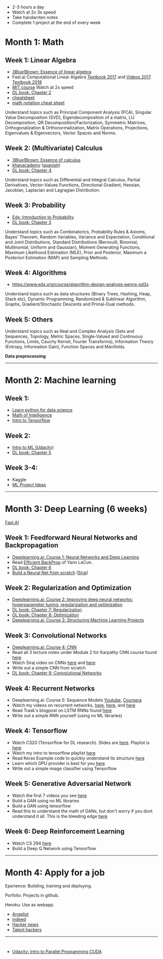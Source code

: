 * 2-3 hours a day
* Watch at 2x 3x speed
* Take handwriten notes
* Complete 1 project at the end of every week

# Month 1: Math

## Week 1: Linear Algebra
* [3Blue1Brown: Essence of linear algebra](https://www.youtube.com/playlist?list=PLZHQObOWTQDPD3MizzM2xVFitgF8hE_ab)
* Fast.ai Computational Linear Algebra [Textbook 2017](https://github.com/fastai/numerical-linear-algebra) and [Videos 2017](https://www.youtube.com/playlist?list=PLtmWHNX-gukIc92m1K0P6bIOnZb-mg0hY). [Textbook 2018](https://github.com/fastai/numerical-linear-algebra-v2)
* [MIT course](https://www.youtube.com/playlist?list=PLE7DDD91010BC51F8) Watch at 2x speed
* [DL book: Chapter 2](http://www.deeplearningbook.org/contents/linear_algebra.html)
* [cheatsheet](http://www.souravsengupta.com/cds2016/lectures/Savov_Notes.pdf)
* [math notation cheat sheet](https://www.flickr.com/photos/95869671@N08/40544016221)

Understand topics such as Principal Component Analysis (PCA), Singular Value Decomposition (SVD), Eigendecomposition of a matrix, LU Decomposition, QR Decomposition/Factorization, Symmetric Matrices, Orthogonalization & Orthonormalization, Matrix Operations, Projections, Eigenvalues & Eigenvectors, Vector Spaces and Norms.

## Week 2: (Multivariate) Calculus
* [3Blue1Brown: Essence of calculus](https://www.youtube.com/playlist?list=PLZHQObOWTQDMsr9K-rj53DwVRMYO3t5Yr)
* [khanacademy](https://www.khanacademy.org/math/calculus-home/multivariable-calculus) ([spanish](https://es.khanacademy.org/math/multivariable-calculus))
* [DL book: Chapter 4](http://www.deeplearningbook.org/contents/numerical.html).

Understand topics such as Differential and Integral Calculus, Partial Derivatives, Vector-Values Functions, Directional Gradient, Hessian, Jacobian, Laplacian and Lagragian Distribution.

## Week 3: Probability
* [Edx: Introduction to Probability](https://www.edx.org/course/introduction-probability-science-mitx-6-041x-2)
* [DL book: Chapter 3](http://www.deeplearningbook.org/contents/prob.html)

Understand topics such as  Combinatorics, Probability Rules & Axioms, Bayes’ Theorem, Random Variables, Variance and Expectation, Conditional and Joint Distributions, Standard Distributions (Bernoulli, Binomial, Multinomial, Uniform and Gaussian), Moment Generating Functions, Maximum Likelihood Estimation (MLE), Prior and Posterior, Maximum a Posteriori Estimation (MAP) and Sampling Methods.

## Week 4: Algorithms
* https://www.edx.org/course/algorithm-design-analysis-pennx-sd3x

Understand topics such as data structures (Binary Trees, Hashing, Heap, Stack etc), Dynamic Programming, Randomized & Sublinear Algorithm, Graphs, Gradient/Stochastic Descents and Primal-Dual methods.

## Week 5: Others

Understand topics such as  Real and Complex Analysis (Sets and Sequences, Topology, Metric Spaces, Single-Valued and Continuous Functions, Limits, Cauchy Kernel, Fourier Transforms), Information Theory (Entropy, Information Gain), Function Spaces and Manifolds.

**Data preprocessing**

---

# Month 2: Machine learning

## Week 1: 
* [Learn python for data science](https://www.youtube.com/watch?v=T5pRlIbr6gg&list=PL2-dafEMk2A6QKz1mrk1uIGfHkC1zZ6UU)
* [Math of Intelligence](https://www.youtube.com/watch?v=xRJCOz3AfYY&list=PL2-dafEMk2A7mu0bSksCGMJEmeddU_H4D)
* [Intro to Tensorflow](https://www.youtube.com/watch?v=2FmcHiLCwTU&list=PL2-dafEMk2A7EEME489DsI468AB0wQsMV)

## Week 2: 
* [Intro to ML (Udacity)](https://eu.udacity.com/course/intro-to-machine-learning--ud120)
* [DL book: Chapter 5](http://www.deeplearningbook.org/contents/ml.html)

## Week 3-4:
* Kaggle
* [ML Project Ideas](https://github.com/NirantK/awesome-project-ideas)

---

# Month 3: Deep Learning (6 weeks)

[Fast.AI](http://course.fast.ai)

## Week 1: Feedforward Neural Networks and Backpropagation

* [Deeplearning.ai: Course 1: Neural Networks and Deep Learning](https://www.youtube.com/playlist?list=PLkDaE6sCZn6Ec-XTbcX1uRg2_u4xOEky0)
* Read [Efficient BackProp](http://yann.lecun.com/exdb/publis/pdf/lecun-98b.pdf) of Yann LeCun.
* [DL book: Chapter 6](http://www.deeplearningbook.org/contents/mlp.html)
* [Build a Neural Net from scratch](https://iamtrask.github.io/2015/07/12/basic-python-network/) ([Siraj](https://www.youtube.com/watch?v=h3l4qz76JhQ))

## Week 2: Regularization and Optimization

* [Deeplearning.ai: Course 2: Improving deep neural networks: hyperparameter tuning, regularization and optimization](https://www.youtube.com/playliOptimizationst?list=PLkDaE6sCZn6Hn0vK8co82zjQtt3T2Nkqc)
* [DL book: Chapter 7: Regularization](http://www.deeplearningbook.org/contents/regularization.html)
* [DL book: Chapter 8: Optimization](http://www.deeplearningbook.org/contents/mlp.html)
* [Deeplearning.ai: Course 3: Structuring Machine Learning Projects](https://www.youtube.com/playlist?list=PLkDaE6sCZn6E7jZ9sN_xHwSHOdjUxUW_b)

## Week 3: Convolutional Networks

* [Deeplearning.ai: Course 4: CNN](https://www.youtube.com/playlist?list=PLkDaE6sCZn6Gl29AoE31iwdVwSG-KnDzF)
* Read all 3 lecture notes under Module 2 for Karpathy CNN course found [here](http://cs231n.github.io/)
* Watch Siraj video on CNNs [here](https://www.youtube.com/watch?v=FTr3n7uBIuE&t=1782s) and [here](https://www.youtube.com/watch?v=cAICT4Al5Ow&t=4s)
* Write out a simple CNN from scratch
* [DL book: Chapter 9: Convolutional Networks](http://www.deeplearningbook.org/contents/convnets.html)

## Week 4: Recurrent Networks

* Deeplearning.ai: Course 5: Sequence Models [Youtube](https://www.youtube.com/playlist?list=PLBAGcD3siRDittPwQDGIIAWkjz-RucAc7), [Coursera](https://www.coursera.org/learn/nlp-sequence-models)
* Watch my videos on recurrent networks, [here](https://www.youtube.com/watch?v=BwmddtPFWtA&t=4s), [here](https://www.youtube.com/watch?v=cdLUzrjnlr4), and [here](https://www.youtube.com/watch?v=9zhrxE5PQgY&t=25s)
* Read Trask's blogpost on LSTM RNNs found [here](https://iamtrask.github.io/2015/11/15/anyone-can-code-lstm/)
* Write out a simple RNN yourself (using no ML libraries)

## Week 4: Tensorflow

- Watch CS20 (Tensorflow for DL research). Slides are [here](http://web.stanford.edu/class/cs20si/syllabus.html). Playlist is [here](https://www.youtube.com/watch?v=g-EvyKpZjmQ&list=PLDuNt91tg0urwwTQNKyUbncSDvMEl74ww)
- Watch my intro to tensorflow playlist [here](https://www.youtube.com/watch?v=2FmcHiLCwTU&list=PL2-dafEMk2A7EEME489DsI468AB0wQsMV)
- Read Keras Example code to quickly understand its structure [here](https://keras.io/getting-started/sequential-model-guide/)
- Learn which GPU provider is best for you [here](https://medium.com/@rupak.thakur/aws-vs-paperspace-vs-floydhub-choosing-your-cloud-gpu-partner-350150606b39)
- Write out a simple image classifier using Tensorflow

## Week 5: Generative Adversarial Network
- Watch the first 7 videos you see [here](https://www.youtube.com/results?search_query=generative+adversarial+network)
- Build a GAN using no ML libraries
- Build a GAN using tensorflow
- Read this to understand the math of GANs, but don't worry if you dont understand it all. This is the bleeding edge [here](https://lilianweng.github.io/lil-log/2017/08/20/from-GAN-to-WGAN.html)

## Week 6: Deep Reinforcement Learning
- Watch CS 294 [here](http://rail.eecs.berkeley.edu/deeprlcourse/) 
- Build a Deep Q Network using Tensorflow

---

# Month 4: Apply for a job

Eperience: Building, training and deploying.

Porfolio: Projects in github.

Heroku: Use as webapp.

* [Angelist](https://angel.co)
* [indeed](https://www.indeed.es)
* [Hacker news](https://news.ycombinator.com/jobs)
* [Talent hackers](https://www.talenthackers.net)

---

#
* [Udacity: Intro to Parallel Programming CUDA](https://www.youtube.com/playlist?list=PLGvfHSgImk4aweyWlhBXNF6XISY3um82_)
